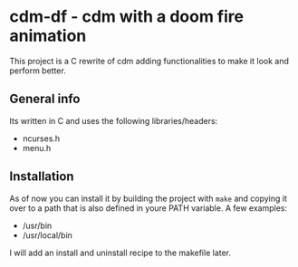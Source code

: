 # cdm-df - cdm with a doom fire animation
This project is a C rewrite of cdm adding functionalities to make it look and perform better.

## General info
Its written in C and uses the following libraries/headers:
* ncurses.h
* menu.h

## Installation
As of now you can install it by building the project with ``` make ``` and copying it over to a path that is also defined in youre PATH variable.
A few examples:
* /usr/bin
* /usr/local/bin

I will add an install and uninstall recipe to the makefile later.